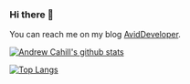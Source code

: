 ### Hi there 👋

You can reach me on my blog [AvidDeveloper](https://AvidDeveloper.com).


[![Andrew Cahill's github stats](https://github-readme-stats.vercel.app/api?username=andrewcahill&theme=dark&show_icons=true)](https://github.com/andrewcahill/github-readme-stats)

[![Top Langs](https://github-readme-stats.vercel.app/api/top-langs/?username=andrewcahill&layout=compact&theme=dark)](https://github.com/andrewcahill/github-readme-stats)


<!--
**andrewcahill/andrewcahill** is a ✨ _special_ ✨ repository because its `README.md` (this file) appears on your GitHub profile.

Here are some ideas to get you started:

- 🔭 I’m currently working on ...
- 🌱 I’m currently learning ...
- 👯 I’m looking to collaborate on ...
- 🤔 I’m looking for help with ...
- 💬 Ask me about ...
- 📫 How to reach me: ...
- 😄 Pronouns: ...
- ⚡ Fun fact: ...
-->
